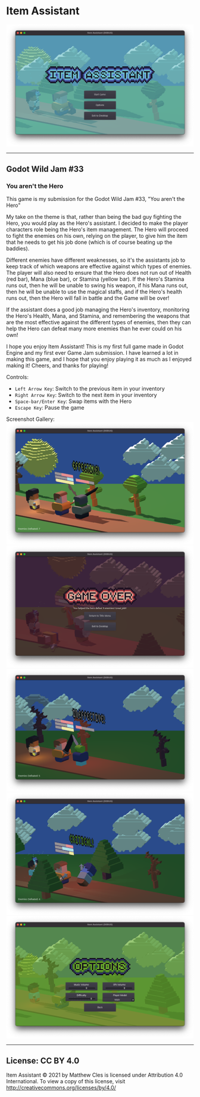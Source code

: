 # Item Assistant

![Item Assistant Title Screen](/screen_shots/title_screen.png?raw=true)

___

## Godot Wild Jam #33
### You aren't the Hero

This game is my submission for the Godot Wild Jam #33, "You aren't the Hero"

My take on the theme is that, rather than being the bad guy fighting the Hero, you would play as the Hero's assistant. I decided to make the player characters role being the Hero's item management. The Hero will proceed to fight the enemies on his own, relying on the player, to give him the item that he needs to get his job done (which is of course beating up the baddies). 

Different enemies have different weaknesses, so it's the assistants job to keep track of which weapons are effective against which types of enemies. The player will also need to ensure that the Hero does not run out of Health (red bar), Mana (blue bar), or Stamina (yellow bar). If the Hero's Stamina runs out, then he will be unable to swing his weapon, if his Mana runs out, then he will be unable to use the magical staffs, and if the Hero's health runs out, then the Hero will fall in battle and the Game will be over!

If the assistant does a good job managing the Hero's inventory, monitoring the Hero's Health, Mana, and Stamina, and remembering the weapons that are the most effective against the different types of enemies, then they can help the Hero can defeat many more enemies than he ever could on his own!

I hope you enjoy Item Assistant! This is my first full game made in Godot Engine and my first ever Game Jam submission. I have learned a lot in making this game, and I hope that you enjoy playing it as much as I enjoyed making it! Cheers, and thanks for playing!

Controls:
- `Left Arrow Key`: Switch to the previous item in your inventory
- `Right Arrow Key`: Switch to the next item in your inventory
- `Space-bar/Enter Key`: Swap items with the Hero
- `Escape Key`: Pause the game

Screenshot Gallery:
![Effective Weapon](/screen_shots/effective.png?raw=true)
![Game Over](/screen_shots/game_over.png?raw=true)
![Ineffective Weapon](/screen_shots/ineffective.png?raw=true)
![Critical Weapon](/screen_shots/critical.png?raw=true)
![Options Menu](/screen_shots/options.png?raw=true)

___

## License: CC BY 4.0

Item Assistant © 2021 by Matthew Cles is licensed under Attribution 4.0 International. To view a copy of this license, visit http://creativecommons.org/licenses/by/4.0/
